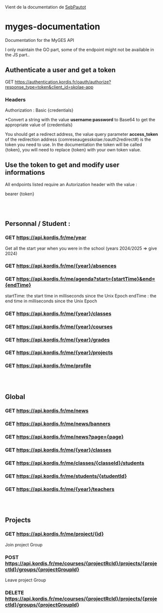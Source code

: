 Vient de la documentation de [SebPautot](https://github.com/SebPautot)

# myges-documentation
Documentation for the MyGES API

I only maintain the GO part, some of the endpoint might not be available in the JS part..

## Authenticate a user and get a token
GET https://authentication.kordis.fr/oauth/authorize?response_type=token&client_id=skolae-app
### Headers
Authorization : Basic {credentials}

*Convert a string with the value <b>username:password</b> to Base64 to get the appropriate value of {credentials}

You should get a redirect address, the value query parameter <b>access_token</b> of the redirection address (comreseaugesskolae:/oauth2redirect#) is the token you need to use. In the documentation the token will be called {token}, you will need to replace {token} with your own token value.

## Use the token to get and modify user informations

All endpoints listed require an Autorization header with the value :

bearer {token}

<br><br>
## Personnal / Student :

### GET https://api.kordis.fr/me/year
Get all the start year when you were in the school (years 2024/2025 => give 2024)

### GET https://api.kordis.fr/me/{year}/absences

### GET https://api.kordis.fr/me/agenda?start={startTime}&end={endTime}
startTime: the start time in milliseconds since the Unix Epoch
endTime : the end time in milliseconds since the Unix Epoch

### GET https://api.kordis.fr/me/{year}/classes

### GET https://api.kordis.fr/me/{year}/courses

### GET https://api.kordis.fr/me/{year}/grades

### GET https://api.kordis.fr/me/{year}/projects

### GET https://api.kordis.fr/me/profile


<br><br>
## Global

### GET https://api.kordis.fr/me/news

### GET https://api.kordis.fr/me/news/banners

### GET https://api.kordis.fr/me/news?page={page}

### GET https://api.kordis.fr/me/{year}/classes

### GET https://api.kordis.fr/me/classes/{classeId}/students

### GET https://api.kordis.fr/me/students/{studentId}

### GET https://api.kordis.fr/me/{year}/teachers


<br><br>
## Projects

### GET https://api.kordis.fr/me/project/{id}

Join project Group
### POST https://api.kordis.fr/me/courses/{projectRcId}/projects/{projectId}/groups/{projectGroupId}

Leave project Group
### DELETE https://api.kordis.fr/me/courses/{projectRcId}/projects/{projectId}/groups/{projectGroupId}

